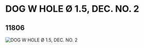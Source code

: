 # DOG W HOLE Ø 1.5, DEC. NO. 2
## 11806
![DOG W HOLE Ø 1.5, DEC. NO. 2](https://lc-www-live-s.legocdn.com/media/bricks/5/2/6017039.jpg)